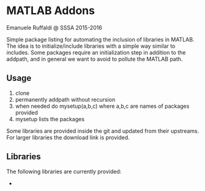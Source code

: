 # MATLAB Addons
Emanuele Ruffaldi @ SSSA 2015-2016

Simple package listing for automating the inclusion of libraries in MATLAB. The idea is to initialize/include libraries with a simple way similar to includes. Some packages require an initialization step in addition to the addpath, and in general we want to avoid to pollute the MATLAB path.

## Usage ##

1) clone
2) permanently addpath without recursion
3) when needed do mysetup(a,b,c) where a,b,c are names of packages provided
4) mysetup lists the packages

Some libraries are provided inside the git and updated from their upstreams. For larger libraries the download link is provided.

## Libraries ##
The following libraries are currently provided:

- 

